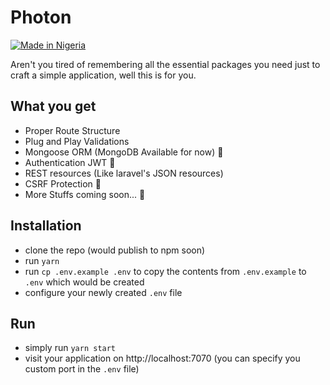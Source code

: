 # Photon
[![Made in Nigeria](https://img.shields.io/badge/made%20in-nigeria-008751.svg?style=flat-square)](https://github.com/acekyd/made-in-nigeria)

Aren't you tired of remembering all the essential packages you need just to craft a simple application, well this is for you.

## What you get
* Proper Route Structure
* Plug and Play Validations
* Mongoose ORM (MongoDB Available for now) 💾
* Authentication JWT 🔐
* REST resources (Like laravel's JSON resources)
* CSRF Protection 🔑
* More Stuffs coming soon... 💩

## Installation
* clone the repo (would publish to npm soon)
* run `yarn`
* run `cp .env.example .env` to copy the contents from `.env.example` to `.env` which would be created
* configure your newly created `.env` file

## Run
* simply run `yarn start`
* visit your application on http://localhost:7070 (you can specify you custom port in the `.env` file)

